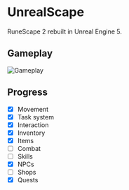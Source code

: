 # UnrealScape
RuneScape 2 rebuilt in Unreal Engine 5.

## Gameplay
![Gameplay](https://github.com/thomascswalker/UnrealScape/blob/8a86d816fd1ad8a2ce9265f5194f2c8d9b66793c/Resources/example.gif)
 
## Progress
- [x] Movement
- [x] Task system
- [x] Interaction
- [x] Inventory
- [x] Items
- [ ] Combat
- [ ] Skills
- [x] NPCs
- [ ] Shops
- [x] Quests
